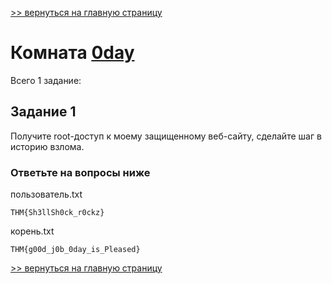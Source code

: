 [>> вернуться на главную страницу](https://github.com/BEPb/tryhackme/blob/master/README.md)

# Комната [0day](https://tryhackme.com/r/room/0day) 

Всего 1 заданиe:
## Задание 1
Получите root-доступ к моему защищенному веб-сайту, сделайте шаг в историю взлома.

### Ответьте на вопросы ниже
пользователь.txt
```commandline
THM{Sh3llSh0ck_r0ckz}
```
корень.txt
```commandline
THM{g00d_j0b_0day_is_Pleased}
```

[>> вернуться на главную страницу](https://github.com/BEPb/tryhackme/blob/master/README.md)